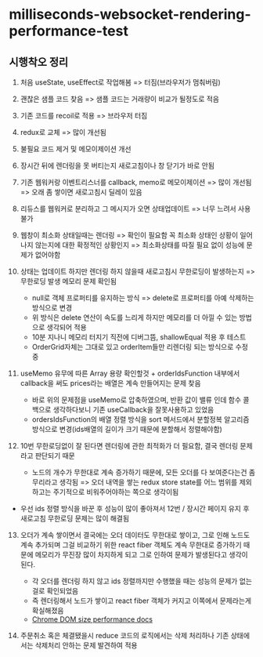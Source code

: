 # milliseconds-websocket-rendering-performance-test

## 시행착오 정리

1.  처음 useState, useEffect로 작업해봄 => 터짐(브라우저가 멈춰버림)
2.  괜찮은 샘플 코드 찾음 => 샘플 코드는 거래량이 비교가 될정도로 적음
3.  기존 코드를 recoil로 적용 => 브라우저 터짐
4.  redux로 교체 => 많이 개선됨
5.  불필요 코드 제거 및 메모이제이션 개선
6.  장시간 뒤에 렌더링을 못 버티는지 새로고침이나 창 닫기가 바로 안됨
7.  기존 웹워커랑 이벤트리스너를 callback, memo로 메모이제이션 => 많이 개선됨
    => 오래 좀 쌓이면 새로고침시 딜레이 있음
8.  리듀스를 웹워커로 분리하고 그 메시지가 오면 상태업데이트 => 너무 느려서 사용불가
9.  웹창이 최소화 상태일때는 렌더링 => 확인이 필요함 꼭 최소화 상태인 상황이 일어나지 않는지에 대한 확정적인 상황인지 => 최소화상태를 따질 필요 없이 성능에 문제가 없어야함
10. 상태는 업데이트 하지만 렌더링 하지 않을때 새로고침시 무한로딩이 발생하는지 => 무한로딩 발생 메모리 문제 확인됨

    - null로 객체 프로퍼티를 유지하는 방식 => delete로 프로퍼티를 아예 삭제하는 방식으로 변경
    - 위 방식은 delete 연산이 속도를 느리게 하지만 메모리를 더 아낄 수 있는 방법으로 생각되어 적용
    - 10분 지나니 메모리 터지기 직전에 디버그뜸, shallowEqual 적용 후 테스트
    - OrderGrid자체는 그대로 있고 orderItem들만 리렌더링 되는 방식으로 수정 중

11. useMemo 유무에 따른 Array 용량 확인할것 + orderIdsFunction 내부에서 callback을 써도 prices라는 배열은 계속 만들어지는 문제 찾음
    - 바로 위의 문제점을 useMemo로 압축하였으며, 반환 값이 밸류 인데 함수 콜백으로 생각하다보니 기존 useCallback을 잘못사용하고 있었음
    - ordersIdsFunction의 배열 정렬 방식을 sort 메서드에서 분할정복 알고리즘 방식으로 변경(ids배열의 길이가 크기 때문에 분할해서 정렬해야함)
12. 10번 무한로딩없이 잘 된다면 렌더링에 관한 최적화가 더 필요함, 결국 렌더링 문제라고 판단되기 때문
    - 노드의 개수가 무한대로 계속 증가하기 때문에, 모든 오더를 다 보여준다는건 좀 무리라고 생각됨 => 오더 내역을 쌓는 redux store state를 어느 범위를 제외하고는 주기적으로 비워주어야하는 쪽으로 생각이됨

- 우선 ids 정렬 방식을 바꾼 후 성능이 많이 좋아져서 12번 / 장시간 페이지 유지 후 새로고침 무한로딩 문제는 많이 해결됨

13. 오더가 계속 쌓이면서 결국에는 오더 데이터도 무한대로 쌓이고, 그로 인해 노드도 계속 추가되며 그걸 비교하기 위한 react fiber 객체도 계속 무한대로 증가하기 때문에 메모리가 무진장 많이 차지하게 되고 그로 인하여 문제가 발생된다고 생각이 된다.

    - 각 오더를 렌더링 하지 않고 ids 정렬까지만 수행했을 때는 성능의 문제가 없는걸로 확인되었음
    - 즉 렌더링해서 노드가 쌓이고 react fiber 객체가 커지고 이쪽에서 문제라는게 확실해졌음
    - [Chrome DOM size performance docs](https://developer.chrome.com/docs/lighthouse/performance/dom-size/)

14. 주문취소 혹은 체결됐을시 reduce 코드의 로직에서는 삭제 처리하나 기존 상태에서는 삭제처리 안하는 문제 발견하여 적용
